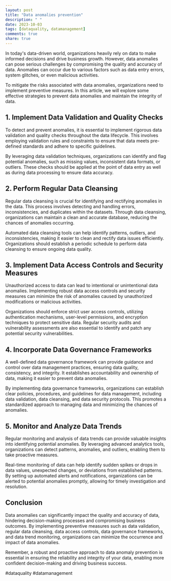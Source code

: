 ```yaml
---
layout: post
title: "Data anomalies prevention"
description: " "
date: 2023-10-03
tags: [dataquality, datamanagement]
comments: true
share: true
---
```


In today's data-driven world, organizations heavily rely on data to make informed decisions and drive business growth. However, data anomalies can pose serious challenges by compromising the quality and accuracy of data. Anomalies can occur due to various factors such as data entry errors, system glitches, or even malicious activities.

To mitigate the risks associated with data anomalies, organizations need to implement preventive measures. In this article, we will explore some effective strategies to prevent data anomalies and maintain the integrity of data.

## 1. Implement Data Validation and Quality Checks

To detect and prevent anomalies, it is essential to implement rigorous data validation and quality checks throughout the data lifecycle. This involves employing validation rules and constraints to ensure that data meets pre-defined standards and adhere to specific guidelines.

By leveraging data validation techniques, organizations can identify and flag potential anomalies, such as missing values, inconsistent data formats, or outliers. These checks should be applied at the point of data entry as well as during data processing to ensure data accuracy.

## 2. Perform Regular Data Cleansing

Regular data cleansing is crucial for identifying and rectifying anomalies in the data. This process involves detecting and handling errors, inconsistencies, and duplicates within the datasets. Through data cleansing, organizations can maintain a clean and accurate database, reducing the chances of anomalies occurring.

Automated data cleansing tools can help identify patterns, outliers, and inconsistencies, making it easier to clean and rectify data issues efficiently. Organizations should establish a periodic schedule to perform data cleansing to ensure ongoing data quality.

## 3. Implement Data Access Controls and Security Measures

Unauthorized access to data can lead to intentional or unintentional data anomalies. Implementing robust data access controls and security measures can minimize the risk of anomalies caused by unauthorized modifications or malicious activities.

Organizations should enforce strict user access controls, utilizing authentication mechanisms, user-level permissions, and encryption techniques to protect sensitive data. Regular security audits and vulnerability assessments are also essential to identify and patch any potential security vulnerabilities.

## 4. Incorporate Data Governance Frameworks

A well-defined data governance framework can provide guidance and control over data management practices, ensuring data quality, consistency, and integrity. It establishes accountability and ownership of data, making it easier to prevent data anomalies.

By implementing data governance frameworks, organizations can establish clear policies, procedures, and guidelines for data management, including data validation, data cleansing, and data security protocols. This promotes a standardized approach to managing data and minimizing the chances of anomalies.

## 5. Monitor and Analyze Data Trends

Regular monitoring and analysis of data trends can provide valuable insights into identifying potential anomalies. By leveraging advanced analytics tools, organizations can detect patterns, anomalies, and outliers, enabling them to take proactive measures.

Real-time monitoring of data can help identify sudden spikes or drops in data values, unexpected changes, or deviations from established patterns. By setting up automated alerts and notifications, organizations can be alerted to potential anomalies promptly, allowing for timely investigation and resolution.

## Conclusion

Data anomalies can significantly impact the quality and accuracy of data, hindering decision-making processes and compromising business outcomes. By implementing preventive measures such as data validation, regular data cleansing, data access controls, data governance frameworks, and data trend monitoring, organizations can minimize the occurrence and impact of data anomalies.

Remember, a robust and proactive approach to data anomaly prevention is essential in ensuring the reliability and integrity of your data, enabling more confident decision-making and driving business success.

#dataquality #datamanagement